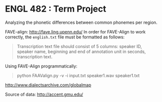 # ENGL 482 : Term Project
Analyzing the phonetic differences between common phonemes per region.

FAVE-align: http://fave.ling.upenn.edu/
In order for FAVE-Align to work correctly, the `english.txt` file must be formatted as follows:
> Transcription text file should consist of 5 columns: speaker ID, speaker name, beginning and end of annotation unit in seconds, transcription text.

Using FAVE-Align programmatically:
> python FAAValign.py -v -i input.txt speaker1.wav speaker1.txt

http://www.dialectsarchive.com/globalmap

Source of data: http://accent.gmu.edu/
